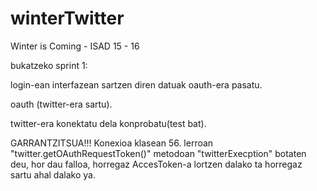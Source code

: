 # winterTwitter
Winter is Coming - ISAD 15 - 16

bukatzeko sprint 1:

login-ean interfazean sartzen diren datuak oauth-era pasatu.

oauth (twitter-era sartu).

twitter-era konektatu dela konprobatu(test bat).


GARRANTZITSUA!!!  Konexioa klasean 56. lerroan "twitter.getOAuthRequestToken()" metodoan
"twitterExecption" botaten deu, hor dau falloa, horregaz AccesToken-a lortzen dalako
ta horregaz sartu ahal dalako ya.
